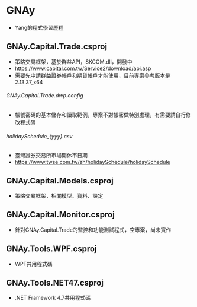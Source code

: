 # GNAy
* Yang的程式學習歷程

## GNAy.Capital.Trade.csproj
* 策略交易框架，基於群益API，SKCOM.dll，開發中
* https://www.capital.com.tw/Service2/download/api.asp
* 需要先申請群益證券帳戶和期貨帳戶才能使用，目前專案參考版本是2.13.37_x64

###### GNAy.Capital.Trade.dwp.config
* 帳號密碼的基本儲存和讀取範例，專案不對帳密做特別處理，有需要請自行修改程式碼

###### holidaySchedule_{yyy}.csv
* 臺灣證券交易所市場開休市日期
* https://www.twse.com.tw/zh/holidaySchedule/holidaySchedule

## GNAy.Capital.Models.csproj
* 策略交易框架，相關模型、資料、設定

## GNAy.Capital.Monitor.csproj
* 針對GNAy.Capital.Trade的監控和功能測試程式，空專案，尚未實作

## GNAy.Tools.WPF.csproj
* WPF共用程式碼

## GNAy.Tools.NET47.csproj
* .NET Framework 4.7共用程式碼

